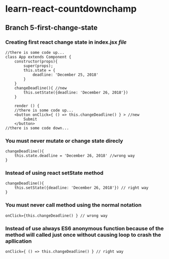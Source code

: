 # learn-react-countdownchamp

## Branch 5-first-change-state

### Creating first react change state in index.jsx _file_
```
//there is some code up...
class App extends Component {
    constructor(props){
        super(props);
        this.state = {
            deadline: 'December 25, 2018'
        }
    }
    changeDeadline(){ //new
        this.setState({deadline: 'December 26, 2018'})
    }

    render () { 
    //there is some code up...
    <button onClick={ () => this.changeDeadline() } > //new
        Submit
    </button>
//there is some code down...
```

### You must never mutate or change state direcly
```
changeDeadline(){
    this.state.deadline = 'December 26, 2018' //wrong way
}
```
### Instead of using react setState method
```
changeDeadline(){
    this.setState({deadline: 'December 26, 2018'}) // right way
}
```

### You must never call method using the normal notation
```
onClick={this.changeDeadline() } // wrong way
```
### Instead of use always ES6 anonymous function because of the method will called just once without causing loop to crash the apllication 
```
onClick={ () => this.changeDeadline() } // right way
```
